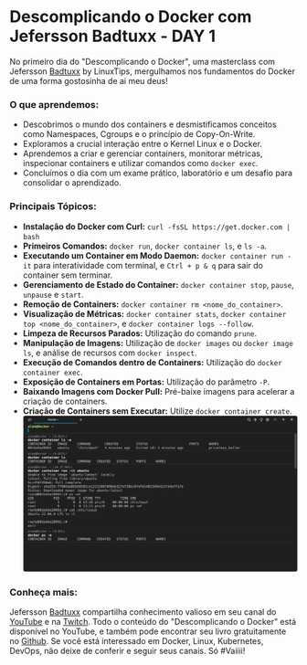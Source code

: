 # Descomplicando o Docker com Jefersson Badtuxx - DAY 1

No primeiro dia do "Descomplicando o Docker", uma masterclass com Jefersson [Badtuxx](https://github.com/badtuxx) by LinuxTips, mergulhamos nos fundamentos do Docker de uma forma gostosinha de ai meu deus!

### O que aprendemos:

- Descobrimos o mundo dos containers e desmistificamos conceitos como Namespaces, Cgroups e o princípio de Copy-On-Write.
- Exploramos a crucial interação entre o Kernel Linux e o Docker.
- Aprendemos a criar e gerenciar containers, monitorar métricas, inspecionar containers e utilizar comandos como `docker exec`.
- Concluímos o dia com um exame prático, laboratório e um desafio para consolidar o aprendizado.

### Principais Tópicos:

- **Instalação do Docker com Curl:** `curl -fsSL https://get.docker.com | bash`
- **Primeiros Comandos:** `docker run`, `docker container ls`, e `ls -a`.
- **Executando um Container em Modo Daemon:** `docker container run -it` para interatividade com terminal, e `Ctrl + p & q` para sair do container sem terminar.
- **Gerenciamento de Estado do Container:** `docker container stop`, `pause`, `unpause` e `start`.
- **Remoção de Containers:** `docker container rm <nome_do_container>`.
- **Visualização de Métricas:** `docker container stats`, `docker container top <nome_do_container>`, e `docker container logs --follow`.
- **Limpeza de Recursos Parados:** Utilização do comando `prune`.
- **Manipulação de Imagens:** Utilização de `docker images` ou `docker image ls`, e análise de recursos com `docker inspect`.
- **Execução de Comandos dentro de Containers:** Utilização do `docker container exec`.
- **Exposição de Containers em Portas:** Utilização do parâmetro `-P`.
- **Baixando Imagens com Docker Pull:** Pré-baixe imagens para acelerar a criação de containers.
- **Criação de Containers sem Executar:** Utilize `docker container create`.
[![Warp Terminal](run-it.png)](https://app.warp.dev/referral/WZ649Y)

### Conheça mais:

Jefersson [Badtuxx](https://github.com/badtuxx) compartilha conhecimento valioso em seu canal do [YouTube](https://www.youtube.com/@LinuxTips) e na [Twitch](https://www.twitch.tv/linuxtips/videos). Todo o conteúdo do "Descomplicando o Docker" está disponível no YouTube, e também pode encontrar seu livro gratuitamente no [Github](https://github.com/badtuxx/DescomplicandoDocker). Se você está interessado em Docker, Linux, Kubernetes, DevOps, não deixe de conferir e seguir seus canais. Só #Vaiiii!
